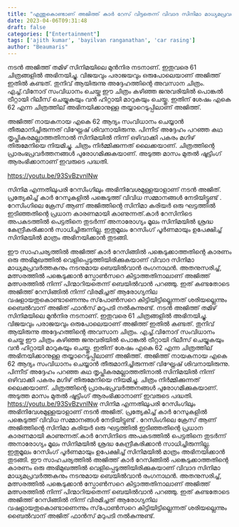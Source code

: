 ```yaml
---
title: "എന്തുകൊണ്ടാണ് അജിത്ത് കാർ റേസ്‌ വിട്ടതെന്ന് വിവാദ സിനിമാ മാധ്യമപ്രവർത്തകനും നടനുമായ ബെയിൽവാൻ രംഗനാഥൻ"
date: 2023-04-06T09:31:48
draft: false
categories: ["Entertainment"]
tags: ['ajith kumar', 'bayilvan ranganathan', 'car rasing']
author: "Beaumaris"
---
```


നടൻ അജിത്ത് തമിഴ് സിനിമയിലെ മുൻനിര നടനാണ്. ഇതുവരെ 61 ചിത്രങ്ങളിൽ അഭിനയിച്ചു. വിജയവും പരാജയവും ഒരുപോലെയാണ് അജിത്ത് ഇതിൽ കണ്ടത്. തുനിവ് ആയിരുന്നു അദ്ദേഹത്തിന്റെ അവസാന ചിത്രം. എച്ച്.വിനോദ് സംവിധാനം ചെയ്ത ഈ ചിത്രം കഴിഞ്ഞ ജനുവരിയിൽ പൊങ്കൽ ട്രീറ്റായി റിലീസ് ചെയ്യുകയും വൻ ഹിറ്റായി മാറുകയും ചെയ്തു. ഇതിന് ശേഷം എകെ 62 എന്ന ചിത്രത്തില് അഭിനയിക്കാനുള്ള തയ്യാറെടുപ്പിലാണ് അജിത്ത്.

അജിത്ത് നായകനായ എകെ 62 ആദ്യം സംവിധാനം ചെയ്യാൻ തീരുമാനിച്ചിരുന്നത് വിഘ്നേഷ് ശിവനായിരുന്നു. പിന്നീട് അദ്ദേഹം പറഞ്ഞ കഥ തൃപ്തികരമല്ലാത്തതിനാൽ സിനിമയിൽ നിന്ന് ഒഴിവാക്കി പകരം മഗിഴ് തിരുമേനിയെ നിയമിച്ചു. ചിത്രം നിർമ്മിക്കുന്നത് ലൈക്കയാണ്. ചിത്രത്തിന്റെ പ്രാരംഭപ്രവർത്തനങ്ങൾ പുരോഗമിക്കുകയാണ്. അടുത്ത മാസം മുതൽ ഷൂട്ടിംഗ് ആരംഭിക്കാനാണ് ഇവരുടെ പദ്ധതി.

https://youtu.be/93SvBzvnlNw

സിനിമ എന്നതിലുപരി റേസിംഗിലും അഭിനിവേശമുള്ളയാളാണ് നടൻ അജിത്. പ്രത്യേകിച്ച് കാർ റേസുകളിൽ പങ്കെടുത്ത് വിവിധ സമ്മാനങ്ങൾ നേടിയിട്ടുണ്ട് . റേസിംഗിലെ ക്രേസ് ആണ് അജിത്തിന്റെ സിനിമാ കരിയർ ഒരു ഘട്ടത്തിൽ ഇടിഞ്ഞതിന്റെ പ്രധാന കാരണമായി കാണുന്നത്.കാർ റേസിനിടെ അപകടത്തിൽ പെട്ടതിനെ തുടർന്ന് അനാരോഗ്യം മൂലം സിനിമയിൽ ശ്രദ്ധ കേന്ദ്രീകരിക്കാൻ സാധിച്ചിരുന്നില്ല. ഇതുമൂലം റേസിംഗ് പൂർണമായും ഉപേക്ഷിച്ച് സിനിമയിൽ മാത്രം അഭിനയിക്കാൻ തുടങ്ങി.

ഈ സാഹചര്യത്തിൽ അജിത്ത് കാർ റേസിങ്ങിൽ പങ്കെടുക്കാത്തതിന്റെ കാരണം ഒരു അഭിമുഖത്തിൽ വെളിപ്പെടുത്തിയിരിക്കുകയാണ് വിവാദ സിനിമാ മാധ്യമപ്രവർത്തകനും നടനുമായ ബെയിൽവാൻ രംഗനാഥൻ. അതനുസരിച്ച്, മത്സരത്തിൽ പങ്കെടുക്കാൻ സ്പോൺസറെ കിട്ടാത്തതിനാലാണ് അജിത്ത് മത്സരത്തിൽ നിന്ന് പിന്മാറിയതെന്ന് ബെയിൽവാൻ പറഞ്ഞു. ഇത് കണ്ടതോടെ അജിത്ത് റേസിങ്ങിൽ നിന്ന് വിരമിച്ചത് ആരോഗ്യനില വഷളായതുകൊണ്ടാണെന്നും സ്‌പോൺസറെ കിട്ടിയിട്ടില്ലെന്നത് ശരിയല്ലെന്നും ബൈൽവാന് അജിത് ഫാൻസ്‌ മറുപടി നൽകുന്നുണ്ട്.
നടൻ അജിത്ത് തമിഴ് സിനിമയിലെ മുൻനിര നടനാണ്. ഇതുവരെ 61 ചിത്രങ്ങളിൽ അഭിനയിച്ചു. വിജയവും പരാജയവും ഒരുപോലെയാണ് അജിത്ത് ഇതിൽ കണ്ടത്. തുനിവ് ആയിരുന്നു അദ്ദേഹത്തിന്റെ അവസാന ചിത്രം. എച്ച്.വിനോദ് സംവിധാനം ചെയ്ത ഈ ചിത്രം കഴിഞ്ഞ ജനുവരിയിൽ പൊങ്കൽ ട്രീറ്റായി റിലീസ് ചെയ്യുകയും വൻ ഹിറ്റായി മാറുകയും ചെയ്തു. ഇതിന് ശേഷം എകെ 62 എന്ന ചിത്രത്തില് അഭിനയിക്കാനുള്ള തയ്യാറെടുപ്പിലാണ് അജിത്ത്. അജിത്ത് നായകനായ എകെ 62 ആദ്യം സംവിധാനം ചെയ്യാൻ തീരുമാനിച്ചിരുന്നത് വിഘ്നേഷ് ശിവനായിരുന്നു. പിന്നീട് അദ്ദേഹം പറഞ്ഞ കഥ തൃപ്തികരമല്ലാത്തതിനാൽ സിനിമയിൽ നിന്ന് ഒഴിവാക്കി പകരം മഗിഴ് തിരുമേനിയെ നിയമിച്ചു. ചിത്രം നിർമ്മിക്കുന്നത് ലൈക്കയാണ്. ചിത്രത്തിന്റെ പ്രാരംഭപ്രവർത്തനങ്ങൾ പുരോഗമിക്കുകയാണ്. അടുത്ത മാസം മുതൽ ഷൂട്ടിംഗ് ആരംഭിക്കാനാണ് ഇവരുടെ പദ്ധതി. https://youtu.be/93SvBzvnlNw സിനിമ എന്നതിലുപരി റേസിംഗിലും അഭിനിവേശമുള്ളയാളാണ് നടൻ അജിത്. പ്രത്യേകിച്ച് കാർ റേസുകളിൽ പങ്കെടുത്ത് വിവിധ സമ്മാനങ്ങൾ നേടിയിട്ടുണ്ട് . റേസിംഗിലെ ക്രേസ് ആണ് അജിത്തിന്റെ സിനിമാ കരിയർ ഒരു ഘട്ടത്തിൽ ഇടിഞ്ഞതിന്റെ പ്രധാന കാരണമായി കാണുന്നത്.കാർ റേസിനിടെ അപകടത്തിൽ പെട്ടതിനെ തുടർന്ന് അനാരോഗ്യം മൂലം സിനിമയിൽ ശ്രദ്ധ കേന്ദ്രീകരിക്കാൻ സാധിച്ചിരുന്നില്ല. ഇതുമൂലം റേസിംഗ് പൂർണമായും ഉപേക്ഷിച്ച് സിനിമയിൽ മാത്രം അഭിനയിക്കാൻ തുടങ്ങി. ഈ സാഹചര്യത്തിൽ അജിത്ത് കാർ റേസിങ്ങിൽ പങ്കെടുക്കാത്തതിന്റെ കാരണം ഒരു അഭിമുഖത്തിൽ വെളിപ്പെടുത്തിയിരിക്കുകയാണ് വിവാദ സിനിമാ മാധ്യമപ്രവർത്തകനും നടനുമായ ബെയിൽവാൻ രംഗനാഥൻ. അതനുസരിച്ച്, മത്സരത്തിൽ പങ്കെടുക്കാൻ സ്പോൺസറെ കിട്ടാത്തതിനാലാണ് അജിത്ത് മത്സരത്തിൽ നിന്ന് പിന്മാറിയതെന്ന് ബെയിൽവാൻ പറഞ്ഞു. ഇത് കണ്ടതോടെ അജിത്ത് റേസിങ്ങിൽ നിന്ന് വിരമിച്ചത് ആരോഗ്യനില വഷളായതുകൊണ്ടാണെന്നും സ്‌പോൺസറെ കിട്ടിയിട്ടില്ലെന്നത് ശരിയല്ലെന്നും ബൈൽവാന് അജിത് ഫാൻസ്‌ മറുപടി നൽകുന്നുണ്ട്.
